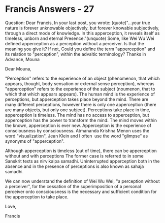 # Francis Answers - 27

Question: Dear Francis, In your last post, you wrote: (quote)"...your true nature is forever unknowable objectively, but forever knowable subjectively, through a direct mode of knowledge. In this apperception, it reveals itself as timeless, unborn and eternal Presence."(unquote) Some, like Wei Wu Wei defined apperception as a perception without a perceiver. Is that the meaning you give it? If not, Could you define the term "apperception" and its relation to "perception", within the advaitic terminology? Thanks in Advance, Mouna

Dear Mouna,

"Perception" refers to the experience of an object (phenomenon, that which appears, thought, body sensation or external sense perception), whereas "apperception" refers to the experience of the subject (noumenon, that to which that which appears appears). The human mind is the experience of perceptions, but apperception takes place beyond the mind. There are many different perceptions, however there is only one apperception (there are many objects, but only one subject). Perceptions take place in time, apperception is timeless. The mind has no access to apperception, but apperception has the power to transform the mind. The mind moves within the known, apperception is ever new. Apperception is the experience of consciousness by consciousness. Atmananda Krishna Menon uses the word "visualization", Jean Klein and I often  use the word "glimpse" as synonyms of "apperception".

Although apperception is timeless (out of time), there can be apperception without and with perceptions The former case is referred to in some Sanskrit texts as nirvikalpa samadhi. Uninterrupted apperception both in the absence and in the presence of perceptions is also known as sahaja samadhi.

We can now understand the definition of Wei Wu Wei, "a perception without a perceiver", for the cessation of the superimposition of a personal perceiver onto consciousness is the necessary and sufficient condition for the apperception to take place.

Love,

Francis

